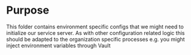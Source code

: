 # Purpose

This folder contains environment specific configs that we might need to initialize our service server. As with other configuration related logic this should be adapted to the organization specific processes e.g. you might inject environment variables through Vault
